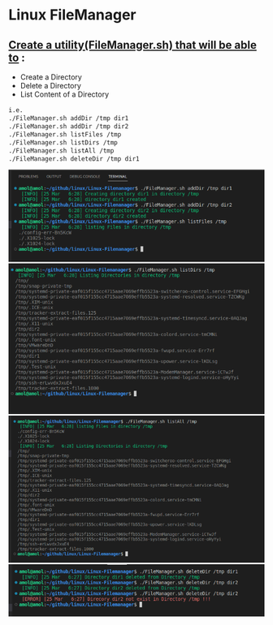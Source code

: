 # **Linux FileManager**


## **<u>Create a utility(FileManager.sh) that will be able to</u>** :
- Create a Directory
- Delete a Directory
- List Content of a Directory

```
i.e.
./FileManager.sh addDir /tmp dir1
./FileManager.sh addDir /tmp dir2
./FileManager.sh listFiles /tmp
./FileManager.sh listDirs /tmp
./FileManager.sh listAll /tmp
./FileManager.sh deleteDir /tmp dir1
```
![Alt-Text](screenshot/1.png)
![Alt-Text](screenshot/2.png)
![Alt-Text](screenshot/3.png)
![Alt-Text](screenshot/4.png)
